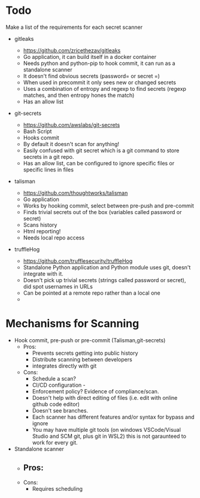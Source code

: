 # Todo
Make a list of the requirements for each secret scanner
 - gitleaks
   - https://github.com/zricethezav/gitleaks
   - Go application, it can build itself in a docker container
   - Needs python and python-pip to hook commit, it can run as a standalone scanner
   - It doesn't find obvious secrets (password= or secret =) 
   - When used in precommit it only sees new or changed secrets
   - Uses a combination of entropy and regexp to find secrets (regexp matches, and then entropy hones the match)
   - Has an allow list
 
 - git-secrets
   - https://github.com/awslabs/git-secrets
   - Bash Script
   - Hooks commit
   - By default it doesn't scan for anything!
   - Easily confused with git secret which is a git command to store secrets in a git repo.
   - Has an allow list, can be configured to ignore specific files or specific lines in files
   

 - talisman
   - https://github.com/thoughtworks/talisman
   - Go application
   - Works by hooking commit, select between pre-push and pre-commit
   - Finds trivial secrets out of the box (variables called password or secret)
   - Scans history
   - Html reporting!
   - Needs local repo access
 
 - truffleHog
   - https://github.com/trufflesecurity/truffleHog
   - Standalone Python application and Python module uses git, doesn't integrate with it.
   - Doesn't pick up trivial secrets (strings called password or secret), did spot usernames in URLs
   - Can be pointed at a remote repo rather than a local one
   - 

 # Mechanisms for Scanning
  - Hook commit, pre-push or pre-commit (Talisman,git-secrets)
    - Pros:
        - Prevents secrets getting into public history
        - Distribute scanning between developers
        - integrates directly with git
    - Cons:
       - Schedule a scan?
       - CI/CD configuration -  
       - Enforcement policy? Evidence of compliance/scan.
       - Doesn't help with direct editing of files (i.e. edit with online github code editor)
       - Doesn't see branches.
       - Each scanner has different features and/or syntax for bypass and ignore
       - You may have multiple git tools (on windows VSCode/Visual Studio and SCM git, plus git in WSL2) this is not garaunteed to work for every git.
  - Standalone scanner
    - Pros:
      - 
    - Cons:
      - Requires scheduling
